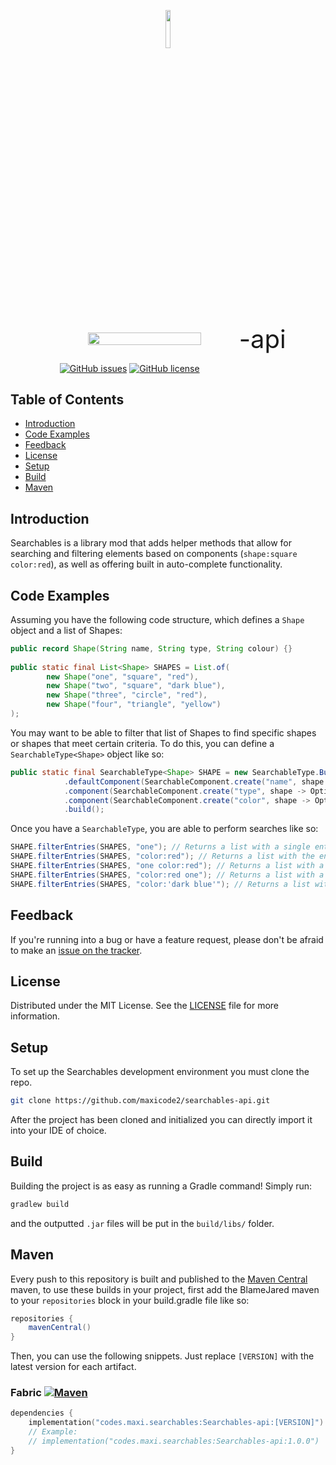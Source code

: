 <p align="center"><img width=12.5% src="https://i.blamejared.com/searchables.png"></p>
<p align="center" style="display: flex; flex-direction: row; align-items: center; justify-content: center;"><img width=60% src="https://i.blamejared.com/searchables_banner.png"><span style="font-size: 40px; ">-api</span></p>

&nbsp;&nbsp;&nbsp;&nbsp;&nbsp;&nbsp;&nbsp;&nbsp;&nbsp;&nbsp;&nbsp;&nbsp;&nbsp;&nbsp;&nbsp;&nbsp;&nbsp;&nbsp;&nbsp;
[![GitHub issues](https://img.shields.io/github/issues/maxicode2/searchables?style=flat-square)](https://github.com/maxicode2/searchables-api/issues)
[![GitHub license](https://img.shields.io/github/license/maxicode2/searchables?color=0690ff&style=flat-square)](https://github.com/maxicode2/searchables-api/blob/1.19.4/LICENSE)

## Table of Contents

- [Introduction](#introduction)
- [Code Examples](#code-examples)
- [Feedback](#feedback)
- [License](#license)
- [Setup](#setup)
- [Build](#build)
- [Maven](#maven)

## Introduction

Searchables is a library mod that adds helper methods that allow for searching and filtering elements based on components (`shape:square color:red`), as well as offering built in auto-complete functionality.

## Code Examples

Assuming you have the following code structure, which defines a `Shape` object and a list of Shapes:
```java
public record Shape(String name, String type, String colour) {}
    
public static final List<Shape> SHAPES = List.of(
        new Shape("one", "square", "red"),
        new Shape("two", "square", "dark blue"),
        new Shape("three", "circle", "red"),
        new Shape("four", "triangle", "yellow")
);
```

You may want to be able to filter that list of Shapes to find specific shapes or shapes that meet certain criteria.
To do this, you can define a `SearchableType<Shape>` object like so:

```java
public static final SearchableType<Shape> SHAPE = new SearchableType.Builder<Shape>() // Starts a builder
            .defaultComponent(SearchableComponent.create("name", shape -> Optional.of(shape.name()))) // Sets the name of the shape as the default component
            .component(SearchableComponent.create("type", shape -> Optional.of(shape.type()))) // Adds a new component for the type of the shape
            .component(SearchableComponent.create("color", shape -> Optional.of(shape.colour()))) // Adds a new component for the color of the shape
            .build();
```

Once you have a `SearchableType`, you are able to perform searches like so:
```java
SHAPE.filterEntries(SHAPES, "one"); // Returns a list with a single entry of Shape("one", "square", "red") - When searching for a default component, you don't need to specify the key
SHAPE.filterEntries(SHAPES, "color:red"); // Returns a list with the entries, Shape("one", "square", "red") and Shape("three", "circle", "red")
SHAPE.filterEntries(SHAPES, "one color:red"); // Returns a list with a single entry of Shape("one", "square", "red")
SHAPE.filterEntries(SHAPES, "color:red one"); // Returns a list with a single entry of Shape("one", "square", "red") - The search itself can be in any order
SHAPE.filterEntries(SHAPES, "color:'dark blue'"); // Returns a list with a single entry of Shape("two", "square", "dark blue") - terms with spaces, or quote characters need to be quoted - valid quote characters are '"`
```

## Feedback

If you're running into a bug or have a feature request, please don't be afraid to make an [issue on the tracker](https://github.com/maxicode2/searchables-api/issues).

## License

Distributed under the MIT License. See the [LICENSE](https://github.com/maxicode2/searchables-api/blob/main/LICENSE) file for more information.

## Setup

To set up the Searchables development environment you must clone the repo.

```bash
git clone https://github.com/maxicode2/searchables-api.git
```

After the project has been cloned and initialized you can directly import it into your IDE of choice.

## Build

Building the project is as easy as running a Gradle command!
Simply run:
```bash
gradlew build
```
and the outputted `.jar` files will be put in the `build/libs/` folder.

## Maven

Every push to this repository is built and published to the [Maven Central](https://central.sonatype.com) maven, to use these builds in your project, first add the BlameJared maven to your `repositories` block in your build.gradle file like so:

```groovy
repositories {
    mavenCentral()
}
```

Then, you can use the following snippets. Just replace `[VERSION]` with the latest version for each artifact.

### Fabric [![Maven](https://img.shields.io/maven-central/v/codes.maxi/guava?color=C71A36&label=Latest%20version&logo=Latest%20version&style=flat-square)](https://repo1.maven.org/maven2/codes/maxi/searchables-api/)

```kotlin
dependencies {
    implementation("codes.maxi.searchables:Searchables-api:[VERSION]")
    // Example:
    // implementation("codes.maxi.searchables:Searchables-api:1.0.0")
}
```
